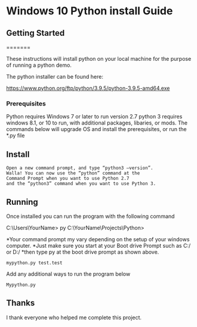 
# Windows 10 Python install Guide



## **Getting Started**
=======

These instructions will install python on your local machine for the purpose of running a python demo.

The python installer can be found here:

https://www.python.org/ftp/python/3.9.5/python-3.9.5-amd64.exe


### **Prerequisites**

Python requires Windows 7 or later to run version 2.7 python 3 requires windows 8.1, or 10 to run,
 with additional packages, libaries, or mods. The commands below will upgrade OS and install the prerequisites, or run the *.py file

## Install

```
Open a new command prompt, and type “python3 –version”. 
Walla! You can now use the “python” command at the
Command Prompt when you want to use Python 2.7
and the “python3” command when you want to use Python 3.
```

## Running
Once installed you can run the program with the following command

C:\Users\YourName> py
C:\YourName\Projects\Python>

*Your command prompt my vary depending on the setup of your windows computer.
*Just make sure you start at your Boot drive Prompt such as C:/ or D:/
*then type py at the boot drive prompt as shown above.

```
mypython.py test.test
```

Add any additional ways to run the program below

```
Mypython.py
```

## Thanks

I thank everyone who helped me complete this project.
